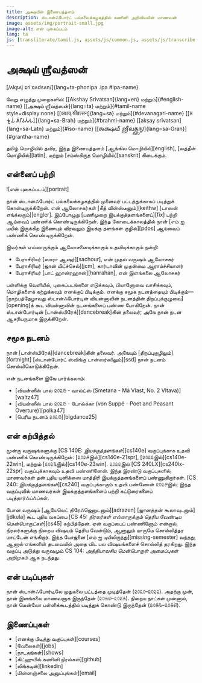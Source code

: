 ```yaml
---
title: அக்ஷயின் இணையத்தளம்
description: ஸ்டான்ஃபோர்ட் பல்கலைக்கழகத்தில் கணினி அறிவியலின் மாணவன்
image: assets/img/portrait-small.jpg
image-alt: என் புகைப்படம்
lang: ta
js: [transliterate/tamil.js, assets/js/common.js, assets/js/transcribe.js]
---
```


# அக்ஷய் ஶ்ரீவத்ஸன்

[/ʌkʂʌj ɕɾiːʋʌdsʌn/]{lang=ta-phonipa .ipa #ipa-name}

வேறு எழுத்து முறைகளில்: [[Akshay Srivatsan]{lang=en} மற்றும்]{#english-name}
[[அக்ஷய் ஶ்ரீவத்ஸன்]{lang=ta} மற்றும்]{#tamil-name style=display:none} [[अक्षय्
श्रीवत्सन्]{lang=sa} மற்றும்]{#devanagari-name} [[𑀅𑀓𑁆𑀱𑀬𑁆
𑀰𑁆𑀭𑀻𑀯𑀢𑁆𑀲𑀦𑁆]{lang=sa-Brah} மற்றும்]{#brahmi-name} [[akṣay
srīvatsan]{lang=sa-Latn} மற்றும்]{#iso-name} [[𑌅𑌕𑍍𑌷𑌯𑍍
𑌶𑍍𑌰𑍀𑌵𑌤𑍍𑌸𑌨𑍍]{lang=sa-Gran}]{#grantha-name}

தமிழ் மொழியில் தவிர, இந்த இணையத்தளம் [ஆங்கில மொழியில்][english], [லத்தீன்
மொழியில்][latin], மற்றும் [சம்ஸ்கிருத மொழியில்][sanskrit] கிடைக்கும்.

<div id="scripts" style="display:none">
<label for="script">**எழுத்து முறையைத் தேர்வு பண்ணுங்கள்:**</label>
<select lang="ta" name="script" id="script">
<!-- Filled from JS -->
</select>
</div>

## என்னைப் பற்றி

![என் புகைப்படம்][portrait]

நான் ஸ்டான்ஃபோர்ட் பல்கலைக்கழகத்தில் முனைவர் பட்டத்துக்காகப் படித்துக்
கொன்டிருக்கிறேன். என் ஆலோசகர்கள் [கீத் வின்ஸ்டீனும்][keithw] [டாஸன்
எங்க்லரும்][engler]. இப்போழுது [பணிமுறை இயக்குத்தளங்களைப்][fix] பற்றி ஆய்வைப்
பண்ணிக் கொண்டிருக்கிறேன். இந்த கோடைக்காலத்தில் நான் [எம் ஐ டீயில் இருக்கிற இணையும்
விரவலும் இயக்கு தளங்கள் குழில்][pdos] ஆய்வைப் பண்ணிக் கொண்டிருக்கிறேன்.

இவர்கள் எல்லாருக்கும் ஆலோசனையுக்காகும் உதவியுக்காகும் நன்றி:

-   பேராசிரியர் [ஸாரா ஆஷுர்][sachour], என் முதல் வருஷம் ஆலோசகர்
-   பேராசிரியர் [ஜான் மிட்ச்செல்][jcm], கார்டாவின் முதன்மை ஆராய்ச்சியாளர்
-   பேராசிரியர் [பாட் ஹான்ரஹான்][hanrahan], என் இளங்கலை ஆலோசகர்

பள்ளிக்கு வெளியில், புகைப்படங்களை எடுக்கவும், பியானோவை வாசிக்கவும், மொழிகளைக்
கற்றுக்கவும் எனக்குப் பிடிக்கும். எனக்கு சமூக நடனத்தையும் பிடிக்கும்—[நாற்பத்தேழாவது
ஸ்டான்ஃபோர்டின் வியன்னாவின் நடனத்தின் திறப்புக்குழுவை][opening]க் கூட வியன்னாவின்
நடனங்களைப் பண்ண போகிறேன். நான் ஸ்டான்போர்டின் [டான்ஸ்பிரேக்][dancebreak]கின் தலைவர்;
அஙே நான் நடன ஆசரியருமாக இருக்கிறேன்.

## சமூக நடனம்

நான் [டான்ஸ்பிரேக்][dancebreak]கின் தலைவர். அஙேயும்
[திறப்புகுழிலும்][fortnight] [ஸ்டான்போர்ட் ஸ்விங்கு டான்ஸர்ஸிலும்][ssd] நான் நடனம்
சொல்லிகொடுக்கிறேன்.

என் நடனங்களை இஙே பார்க்கலாம்:

* [வியன்னீஸ் பால் ௨௦௨௫ - வால்ட்ஸ் (Smetana - Má Vlast, No. 2 Vltava)][waltz47]
* [வியன்னீஸ் பால் ௨௦௨௫ - போல்க்கா (von Suppé - Poet and Peasant Overture)][polka47]
* [பெரிய நடனம் ௨௦௨௫][bigdance25]

## என் கற்பித்தல்

மூன்ரு வருஷங்களுக்கு [CS 140E: _இயக்குத்தளங்கள்_][cs140e] வகுப்புக்காக உதவி
பண்ணிக் கொண்டிருக்கிறேன்: [௨௦௨௧இல்][cs140e-21spr], [௨௦௨௨இல்][cs140e-22win],
மற்றும் [௨௦௨௩இல்][cs140e-23win]. ௨௦௨௨இல் [CS 240LX][cs240lx-22spr]
வகுப்புக்காகவும் உதவி பண்ணினேன். இந்த இரண்டு வகுப்புகளில், மாணவர்கள் தன் புதிய
யுனிக்ஸை மாத்திரி இயக்குத்தளங்களைப் பண்ணுகிறார்கள்.  [CS 240:
_இயக்குத்தளங்கள்_][cs240] வகுப்புக்காகும் உதவி பண்ணேன் ௨௦௨௪இல்; இந்த வகுப்புவில்
மாணவர்கள் இயக்குத்தளங்களைப் பற்றி கட்டுரைகளைப் படித்தார்ஃப்ஃப்கள்.

போன வருஷம் [ஆயேலெட் திரேஃஜெனுடனும்][adrazen] [ஜானத்தன் கூலாவுடனும்][jdkula]
கூட புதிய வகப்பை [CS 45: _நிரலர்கள் எல்லாருக்கும் தெரிய வேண்டிய
மென்பொருட்கள்_][cs45] கற்பித்தேன். ஏன் வகுப்பைப் பண்ணினோம் என்றால், நிரலர்களுக்கு
நிறைய விஷயம் தெரிய வேன்டும், ஆனாலும் யாருமே சொல்லித்தர மாட்டேன் எங்கிறார். இந்த
யோஜ்னை [எம் ஐ டியிலிருந்து][missing-semester] வந்தது, ஆனால் எங்களின் தடவையில்
அதை விட பல விஷயங்களைச் சொல்லித் தரகிறது. இந்த வகுப்பு அடுத்து வருஷமும் CS 104:
_அத்தியாவசிய மென்பொருள் அமைப்புகள் அறிமுகம்_ ஆக நடந்தது.

## என் படிப்புகள்

நான் ஸ்டான்ஃபோர்டிலே முதுகலை பட்டத்தை முடித்தேன் (௨௦௨௦–௨௦௨௨). அதற்கு முன், நான்
இளங்கலை மாணவனாக இருந்தேன் (௨௦௧௭–௨௦௨௧). நிறைய நாட்கள் முன்னால், நான் மென்லோ
பள்ளிக்கூடத்தில் படித்துக் கொண்டு இருந்தேன் (௨௦௧௩–௨௦௧௭).

## இணைப்புகள்

-   [எனக்கு பிடித்து வகுப்புகள்][courses]
-   [வேலைகள்][jobs]
-   [நாடகங்கள்][shows]
-   [கிட்ஹுபில் கணினி நிரல்கள்][github]
-   [லிங்கடின்][linkedin]
-   [மின்னஞ்சலை அனுப்புங்கள்][email]

<script>
var replacement_words = {
    akshay: 'Akshay',
    sreevadhsan: 'Srivatsan',
    ɕɾiːʋadsan: 'ɕɾiːʋatsan',
    श्रीवत्सऩ्: 'श्रीवत्सन्',
    kanini: 'ganini',
    kaɳini: 'gaɳini',
    sdaanford: 'Stanford',
    menlo: 'Menlo',
    kaardaa: 'Carta',
    kidhub: 'GitHub',
    lingadin: 'LinkedIn',
    aangila: 'Aangila',
    lattheen: 'Latin',
    samsgirudha: 'Samskirutha',
    thamizh: 'Tamil',
    hindhi: 'Hindi',
    piranj: 'French',
    yunigs: 'UNIX',
    piyaano: 'piano',
    'saaraa aashur': 'Sara Achour',
    'taasan englar': 'Dawson Engler',
    'keedh vinsdeen': 'Keith Winstein',
    'jaan midcchel': 'John Mitchell',
    'paad haanrahaan': 'Pat Hanrahan',
    'aayeled thirezen': 'Ayelet Drazen',
    'jaanatthan koolaa': 'Jonathan Kula',
    'em ai ti': 'MIT',
};

setup(
    document.getElementById("scripts"),
    document.getElementById("script"),
    [
        ["தமிழ்", "tamil", "ta", null],
        ["பிராமி", "brahmi", "ta-Brah", mapping.to_brahmi],
        ["தேவநாகரி", "devanagari", "ta-Deva", mapping.to_devanagari],
        ["லத்தீன்", "iso", "ta-Latn", mapping.to_iso],
        ["சர்வதேச", "ipa", "ta-phonipa", mapping.to_ipa],
        ["ஆங்கிலம்", "aangilam", "ta-Latn", mapping.to_english],
    ]
);
</script>
